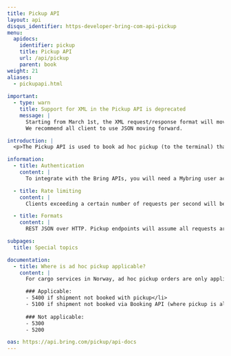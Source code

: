 ```yaml
---
title: Pickup API
layout: api
disqus_identifier: https-developer-bring-com-api-pickup
menu:
  apidocs:
    identifier: pickup
    title: Pickup API
    url: /api/pickup
    parent: book
weight: 21
aliases:
  - pickupapi.html
  
important:
  - type: warn
    title: Support for XML in the Pickup API is deprecated
    message: |
      Starting from March 1st, the XML request/response format will move into maintenance mode. This means that new features will only be accessible via the JSON format after this time. 
      We recommend all client to use JSON moving forward.

introduction: |
  <p>The Pickup API is used to book ad hoc pickup (to the terminal) that customers may need/want e.g. if they don't have a fixed pickup agreement with Bring for the relevant shipments. Two types of pickup are supported - cargo shipments in Norway and for parcels and business pallet in NO/SE/DK.</p>

information:
  - title: Authentication
    content: |
      To integrate with the Bring APIs, you will need a Mybring user account with an API key. Information about prerequisites and authentication headers can be found on the general API [Getting Started page](/api/). In addition to authentication, you need to be [authorized](./authorization).

  - title: Rate limiting
    content: |
      Clients exceeding a certain number of requests per second will be throttled, and the response will contain http status code 429. If you have a use case requiring rates above the limit, please contact developer-booking@bring.com for assistance.

  - title: Formats
    content: |
      REST JSON over HTTP. Pickup endpoints will assume all requests are UTF-8 encoded.

subpages:
  title: Special topics

documentation:
  - title: Where is ad hoc pickup applicable?
    content: |
      For cargo services in Norway, ad hoc pickup orders are only applicable in the below scenarios.

      ### Applicable:
      - 5400 if shipment not booked with pickup</li>
      - 5100 if shipment not booked via Booking API (where pickup is always included)</li>
  
      ### Not applicable:
      - 5300
      - 5200

oas: https://api.bring.com/pickup/api-docs
---
```

